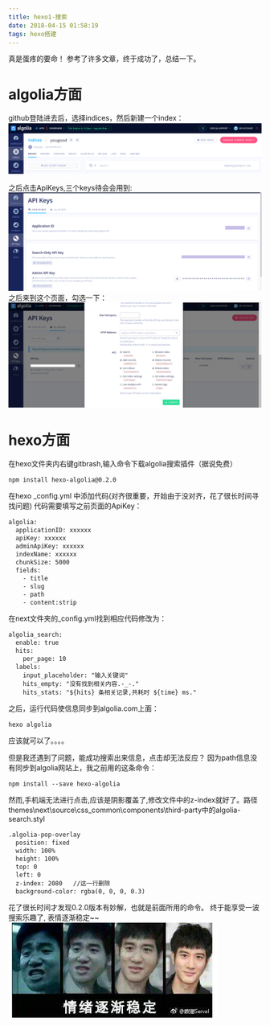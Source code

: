 ```yaml
---
title: hexo1-搜索
date: 2018-04-15 01:58:19
tags: hexo搭建
---
```

真是蛋疼的要命！
参考了许多文章，终于成功了，总结一下。
# algolia方面
github登陆进去后，选择indices，然后新建一个index：
![123](hexo1-搜索/1.PNG)

之后点击ApiKeys,三个keys待会会用到:
![123](hexo1-搜索/2.PNG)
之后来到这个页面，勾选一下：
![123](hexo1-搜索/3.PNG)

# hexo方面
在hexo文件夹内右键gitbrash,输入命令下载algolia搜索插件（据说免费）
```
npm install hexo-algolia@0.2.0
```

在hexo _config.yml 中添加代码(对齐很重要，开始由于没对齐，花了很长时间寻找问题)
代码需要填写之前页面的ApiKey：
```
algolia:
  applicationID: xxxxxx
  apiKey: xxxxxx
  adminApiKey: xxxxxx
  indexName: xxxxxx
  chunkSize: 5000
  fields:
    - title
    - slug
    - path
    - content:strip
```
在next文件夹的_config.yml找到相应代码修改为：
```
algolia_search:
  enable: true
  hits:
    per_page: 10
  labels:
    input_placeholder: "输入关键词"
    hits_empty: "没有找到相关内容.-_-."
    hits_stats: "${hits} 条相关记录,共耗时 ${time} ms."
```
之后，运行代码使信息同步到algolia.com上面：
```
hexo algolia
```
应该就可以了。。。。

但是我还遇到了问题，能成功搜索出来信息，点击却无法反应？
因为path信息没有同步到algolia网站上，我之前用的这条命令：
```
npm install --save hexo-algolia
```
然而,手机端无法进行点击,应该是阴影覆盖了,修改文件中的z-index就好了。路径themes\next\source\css\_common\components\third-party中的algolia-search.styl
```
.algolia-pop-overlay
  position: fixed
  width: 100%
  height: 100%
  top: 0
  left: 0
  z-index: 2080   //这一行删除
  background-color: rgba(0, 0, 0, 0.3)
```

花了很长时间才发现0.2.0版本有妙解，也就是前面所用的命令。
终于能享受一波搜索乐趣了, 表情逐渐稳定~~
![](hexo1-搜索/4.png)
